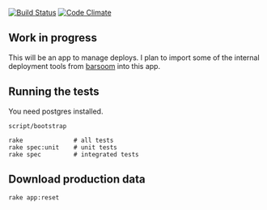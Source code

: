 [![Build Status](https://secure.travis-ci.org/joakimk/deployer.png)](http://travis-ci.org/joakimk/deployer)
[![Code Climate](https://codeclimate.com/badge.png)](https://codeclimate.com/github/joakimk/deployer)

## Work in progress

This will be an app to manage deploys. I plan to import some of the internal deployment tools from [barsoom](http://barsoom.se) into this app.

## Running the tests

You need postgres installed.

    script/bootstrap

    rake              # all tests
    rake spec:unit    # unit tests
    rake spec         # integrated tests

## Download production data

    rake app:reset
